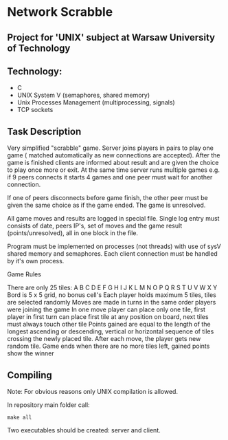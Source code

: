 # Network Scrabble
## Project for 'UNIX' subject at Warsaw University of Technology
## Technology:
- C
- UNIX System V (semaphores, shared memory)
- Unix Processes Management (multiprocessing, signals)
- TCP sockets

## Task Description
Very simplified "scrabble" game. Server joins players in pairs to play one game ( matched automatically as new connections are accepted). After the game is finished clients are informed about result and are given the choice to play once more or exit. At the same time server runs multiple games e.g. if 9 peers connects it starts 4 games and one peer must wait for another connection.

If one of peers disconnects before game finish, the other peer must be given the same choice as if the game ended. The game is unresolved.

All game moves and results are logged in special file. Single log entry must consists of date, peers IP's, set of moves and the game result (points/unresolved), all in one block in the file.

Program must be implemented on processes (not threads) with use of sysV shared memory and semaphores. Each client connection must be handled by it's own process.

Game Rules

There are only 25 tiles: A B C D E F G H I J K L M N O P Q R S T U V W X Y
Bord is 5 x 5 grid, no bonus cell's
Each player holds maximum 5 tiles, tiles are selected randomly
Moves are made in turns in the same order players were joining the game
In one move player can place only one tile, first player in first turn can place first tile at any position on board, next tiles must always touch other tile
Points gained are equal to the length of the longest ascending or descending, vertical or horizontal sequence of tiles crossing the newly placed tile.
After each move, the player gets new random tile.
Game ends when there are no more tiles left, gained points show the winner

## Compiling<a name="compile"></a>
Note: For obvious reasons only UNIX compilation is allowed.

In repository main folder call:

```
make all
```

Two executables should be created: server and client.